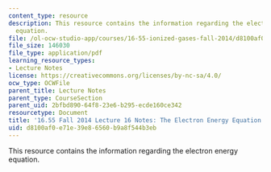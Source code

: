 ```yaml
---
content_type: resource
description: This resource contains the information regarding the electron energy
  equation.
file: /ol-ocw-studio-app/courses/16-55-ionized-gases-fall-2014/d8100af0e71e39e86560b9a8f544b3eb_MIT16_55F14_Lecture16.pdf
file_size: 146030
file_type: application/pdf
learning_resource_types:
- Lecture Notes
license: https://creativecommons.org/licenses/by-nc-sa/4.0/
ocw_type: OCWFile
parent_title: Lecture Notes
parent_type: CourseSection
parent_uid: 2bfbd890-64f8-23e6-b295-ecde160ce342
resourcetype: Document
title: '16.55 Fall 2014 Lecture 16 Notes: The Electron Energy Equation'
uid: d8100af0-e71e-39e8-6560-b9a8f544b3eb
---
```

This resource contains the information regarding the electron energy equation.